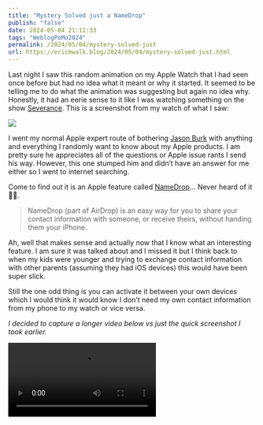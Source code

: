 ```yaml
---
title: "Mystery Solved just a NameDrop"
publish: "false"
date: 2024-05-04 21:11:33
tags: "WeblogPoMo2024"
permalink: /2024/05/04/mystery-solved-just
url: https://ericmwalk.blog/2024/05/04/mystery-solved-just.html
---
```


Last night I saw this random animation on my Apple Watch that I had seen once before but had no idea what it meant or why it started. It seemed to be telling me to do what the animation was suggesting but again no idea why. Honestly, it had an eerie sense to it like I was watching something on the show [Severance](https://www.themoviedb.org/tv/95396). This is a screenshot from my watch of what I saw:

![](https://ericmwalk.blog/uploads/2024/media.png)

I went my normal Apple expert route of bothering [Jason Burk](https://grepjason.sh) with anything and everything I randomly want to know about my Apple products. I am pretty sure he appreciates all of the questions or Apple issue rants I send his way. However, this one stumped him and didn’t have an answer for me either so I went to internet searching.

Come to find out it is an Apple feature called [NameDrop](https://support.apple.com/en-gb/guide/iphone/iph1b6c664b7/ios)… Never heard of it 🤷‍♂️.

>NameDrop (part of AirDrop) is an easy way for you to share your contact information with someone, or receive theirs, without handing them your iPhone.

Ah, well that makes sense and actually now that I know what an interesting feature. I am sure it was talked about and I missed it but I think back to when my kids were younger and trying to exchange contact information with other parents (assuming they had iOS devices) this would have been super slick.

Still the one odd thing is you can activate it between your own devices which I would think it would know I don’t need my own contact information from my phone to my watch or vice versa.

*I decided to capture a longer video below vs just the quick screenshot I took earlier.*

<video src="https://ericmwalk.blog/uploads/2024/img-8827.mov" controls="controls" preload="metadata"></video>